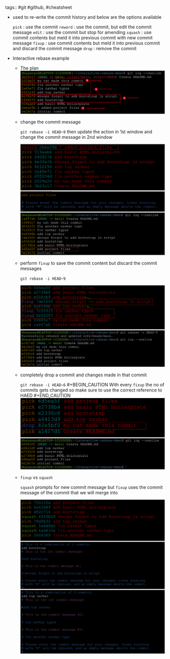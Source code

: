 tags:: #git #github, #cheatsheet

- used to re-write the commit history and below are the options available
  
  `pick` : use the commit
  `reword` : use the commit, but edit the commit message
  `edit` : use the commit but stop for amending
  `squash` : use commit contents but meld it into previous commit with new commit message
  `fixup` : use commit contents but meld it into previous commit and discard the commit message
  `drop` : remove the commit
- Interactive rebase example
	- The plan
	  ![2021-11-15_12-16.png](../assets/2021-11-15_12-16_1636975216849_0.png)
	- change the commit message
	  
	  `git rebase -i HEAD~9` then update the action in 1st window and change the commit message in 2nd window
	  
	  ![2021-11-15_11-29.png](../assets/2021-11-15_11-29_1636972952959_0.png) 
	  ![2021-11-15_11-29_1.png](../assets/2021-11-15_11-29_1_1636972964354_0.png)
	  ![2021-11-15_11-30.png](../assets/2021-11-15_11-30_1636973234182_0.png)
	- perform `fixup` to save the commit content but discard the commit messages
	  
	  `git rebase -i HEAD~9`
	  
	  ![2021-11-15_11-33.png](../assets/2021-11-15_11-33_1636973215819_0.png)
	  ![2021-11-15_11-34.png](../assets/2021-11-15_11-34_1636973342424_0.png)
	- completely drop a commit and changes made in that commit
	  
	  `git rebase -i HEAD~6`
	  #+BEGIN_CAUTION
	  With every `fixup` the no of commits gets changed so make sure to use the correct reference to HAED
	  #+END_CAUTION
	  ![2021-11-15_11-38.png](../assets/2021-11-15_11-38_1636973563490_0.png) 
	  ![2021-11-15_11-38_1.png](../assets/2021-11-15_11-38_1_1636973587219_0.png)
	- `fixup` vs `squash`
	  
	  `squash` prompts for new commit message but `fixup` uses the commit message of the commit that we will merge into
	  
	  ![2021-11-15_12-04.png](../assets/2021-11-15_12-04_1636975393378_0.png) 
	  ![2021-11-15_12-05.png](../assets/2021-11-15_12-05_1636975406231_0.png)
	  ![2021-11-15_12-06.png](../assets/2021-11-15_12-06_1636975428973_0.png)